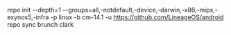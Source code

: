 repo init --depth=1 --groups=all,-notdefault,-device,-darwin,-x86,-mips,-exynos5,-infra -p linux -b cm-14.1 -u https://github.com/LineageOS/android
repo sync
brunch clark
